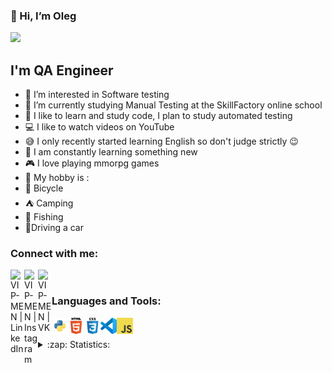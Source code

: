 ### 👋 Hi, I’m Oleg

![](https://komarev.com/ghpvc/?username=VIP-MEN)

## I'm QA Engineer

- 👀 I’m interested in Software testing
- 🌱 I’m currently studying Manual Testing at the SkillFactory online school
- 💪 I like to learn and study code, I plan to study automated testing
- 💻 I like to watch videos on YouTube
- 😅 I only recently started learning English so don't judge strictly 😉
- 🤩 I am constantly learning something new
- 🎮 I love playing mmorpg games
- 🧘 My hobby is :
- 🚴 Bicycle
- ⛺ Camping
- 🎣 Fishing
- 🚗Driving a car

### Connect with me:


[<img align="left" alt="VIP-MEN | LinkedIn" width="22px" src="https://cdn.jsdelivr.net/npm/simple-icons@v3/icons/linkedin.svg" />][linkedin]
[<img align="left" alt="VIP-MEN | Instagram" width="22px" src="https://cdn.jsdelivr.net/npm/simple-icons@v3/icons/instagram.svg" />][instagram]
[<img align="left" alt="VIP-MEN | VK" width="22px" src="https://cdn.jsdelivr.net/npm/simple-icons@v3/icons/vk.svg" />][vk]

<br />

### Languages and Tools:

<img align="left" alt="Python" width="26px" src="https://raw.githubusercontent.com/github/explore/80688e429a7d4ef2fca1e82350fe8e3517d3494d/topics/python/python.png" />
<img align="left" alt="HTML5" width="26px" src="https://raw.githubusercontent.com/github/explore/80688e429a7d4ef2fca1e82350fe8e3517d3494d/topics/html/html.png" />
<img align="left" alt="CSS3" width="26px" src="https://raw.githubusercontent.com/github/explore/80688e429a7d4ef2fca1e82350fe8e3517d3494d/topics/css/css.png" />
<img align="left" alt="Visual Studio Code" width="26px" src="https://raw.githubusercontent.com/github/explore/80688e429a7d4ef2fca1e82350fe8e3517d3494d/topics/visual-studio-code/visual-studio-code.png" />
<img align="left" alt="JavaScript" width="26px" src="https://raw.githubusercontent.com/github/explore/80688e429a7d4ef2fca1e82350fe8e3517d3494d/topics/javascript/javascript.png" />


<br />
<br />

<details>
  <summary>:zap: Statistics:</summary>
   <img align="left" alt="codeSTACKr's GitHub Stats" src="https://github-readme-stats.vercel.app/api/top-langs/?username=VIP-MEN&langs_count=8&layout=compact" />
    <br />
    <img align="left" alt="codeSTACKr's GitHub Stats" src="https://github-readme-stats.vercel.app/api?username=VIP-MEN&show_icons=true" />
</details>




[linkedin]: https://www.linkedin.com/in/oleg-fetico-163b10237/
[instagram]: https://www.instagram.com/fetico07/
[vk]: https://vk.com/fetico.oleg
